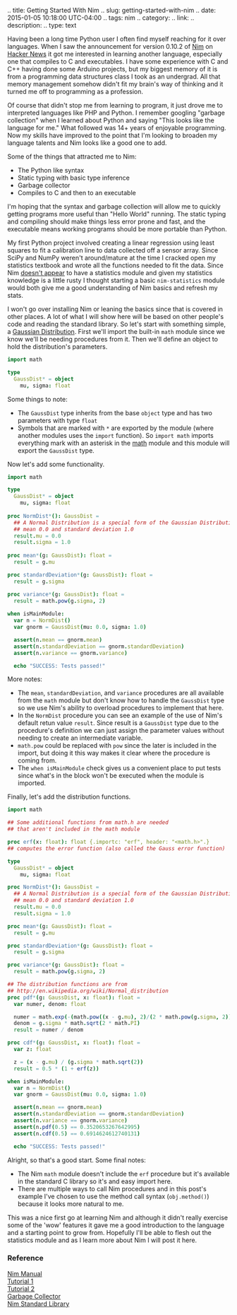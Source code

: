 .. title: Getting Started With Nim
.. slug: getting-started-with-nim
.. date: 2015-01-05 10:18:00 UTC-04:00
.. tags: nim
.. category: 
.. link: 
.. description: 
.. type: text

Having been a long time Python user I often find myself reaching for it over languages. When I saw the announcement for version 0.10.2 of [Nim][nim-lang] on [Hacker News][hn-nim] it got me interested in learning another language, especially one that compiles to C and executables. I have some experience with C and C++ having done some Arduino projects, but my biggest memory of it is from a programming data structures class I took as an undergrad. All that memory management somehow didn't fit my brain's way of thinking and it turned me off to programming as a profession.

<!-- TEASER_END -->

Of course that didn't stop me from learning to program, it just drove me to interpreted languages like PHP and Python. I remember googling "garbage collection" when I learned about Python and saying "This looks like the language for me." What followed was 14+ years of enjoyable programming. Now my skills have improved to the point that I'm looking to broaden my language talents and Nim looks like a good one to add. 

Some of the things that attracted me to Nim:

  - The Python like syntax
  - Static typing with basic type inference
  - Garbage collector
  - Compiles to C and then to an executable
  
I'm hoping that the syntax and garbage collection will allow me to quickly getting programs more useful than "Hello World" running. The static typing and compiling should make things less error prone and fast, and the executable means working programs should be more portable than Python.

My first Python project involved creating a linear regression using least squares to fit a calibration line to data collected off a sensor array. Since SciPy and NumPy weren't around/mature at the time I cracked open my statistics textbook and wrote all the functions needed to fit the data. Since Nim [doesn't appear][nim-modules] to have a statistics module and given my statistics knowledge is a little rusty I thought starting a basic `nim-statistics` module would both give me a good understanding of Nim basics and refresh my stats.

I won't go over installing Nim or leaning the basics since that is covered in other places. A lot of what I will show here will be based on other people's code and reading the standard library. So let's start with something simple, a [Gaussian Distribution][gauss-wiki]. First we'll import the built-in `math` module since we know we'll be needing procedures from it. Then we'll define an object to hold the distribution's parameters.

``` nim
import math

type
  GaussDist* = object
    mu, sigma: float
```

Some things to note:

  - The `GaussDist` type inherits from the base `object` type and has two parameters with type `float`
  - Symbols that are marked with `*` are exported by the module (where another modules uses the `import` function). So `import math` imports everything mark with an asterisk in the [math](http://nim-lang.org/math.html) module and this module will export the `GaussDist` type.
  
Now let's add some functionality.

``` nim
import math

type
  GaussDist* = object
    mu, sigma: float
	
proc NormDist*(): GaussDist = 
  ## A Normal Distribution is a special form of the Gaussian Distribution with 
  ## mean 0.0 and standard deviation 1.0
  result.mu = 0.0
  result.sigma = 1.0
	
proc mean*(g: GaussDist): float =
  result = g.mu

proc standardDeviation*(g: GaussDist): float = 
  result = g.sigma

proc variance*(g: GaussDist): float = 
  result = math.pow(g.sigma, 2)
  
when isMainModule:
  var n = NormDist()
  var gnorm = GaussDist(mu: 0.0, sigma: 1.0)

  assert(n.mean == gnorm.mean)
  assert(n.standardDeviation == gnorm.standardDeviation)
  assert(n.variance == gnorm.variance)

  echo "SUCCESS: Tests passed!"
```

More notes:

  - The `mean`, `standardDeviation`, and `variance` procedures are all available from the `math` module but don't know how to handle the `GaussDist` type so we use Nim's ability to overload procedures to implement that here.
  - In the `NormDist` procedure you can see an example of the use of Nim's default retun value `result`. Since result is a `GaussDist` type due to the procedure's definition we can just assign the parameter values without needing to create an intermediate variable.
  - `math.pow` could be replaced with `pow` since the later is included in the import, but doing it this way makes it clear where the procedure is coming from.
  - The `when isMainModule` check gives us a convenient place to put tests since what's in the block won't be executed when the module is imported.
  
Finally, let's add the distribution functions.

``` nim
import math

## Some additional functions from math.h are needed 
## that aren't included in the math module

proc erf(x: float): float {.importc: "erf", header: "<math.h>".}
## computes the error function (also called the Gauss error function)

type
  GaussDist* = object
    mu, sigma: float

proc NormDist*(): GaussDist = 
  ## A Normal Distribution is a special form of the Gaussian Distribution with
  ## mean 0.0 and standard deviation 1.0
  result.mu = 0.0
  result.sigma = 1.0

proc mean*(g: GaussDist): float =
  result = g.mu

proc standardDeviation*(g: GaussDist): float = 
  result = g.sigma

proc variance*(g: GaussDist): float = 
  result = math.pow(g.sigma, 2)

## The distribution functions are from 
## http://en.wikipedia.org/wiki/Normal_distribution
proc pdf*(g: GaussDist, x: float): float = 
  var numer, denom: float

  numer = math.exp(-(math.pow((x - g.mu), 2)/(2 * math.pow(g.sigma, 2))))
  denom = g.sigma * math.sqrt(2 * math.PI)
  result = numer / denom

proc cdf*(g: GaussDist, x: float): float = 
  var z: float

  z = (x - g.mu) / (g.sigma * math.sqrt(2))
  result = 0.5 * (1 + erf(z))

when isMainModule:
  var n = NormDist()
  var gnorm = GaussDist(mu: 0.0, sigma: 1.0)

  assert(n.mean == gnorm.mean)
  assert(n.standardDeviation == gnorm.standardDeviation)
  assert(n.variance == gnorm.variance)
  assert(n.pdf(0.5) == 0.3520653267642995)
  assert(n.cdf(0.5) == 0.6914624612740131)

  echo "SUCCESS: Tests passed!"
```

Alright, so that's a good start. Some final notes:

  - The Nim `math` module doesn't include the `erf` procedure but it's available in the standard C library so it's  and easy import here.
  - There are multiple ways to call Nim procedures and in this post's example I've chosen to use the method call syntax (`obj.method()`) because it looks more natural to me.
  
This was a nice first go at learning Nim and although it didn't really exercise some of the 'wow' features it gave me a good introduction to the language and a starting point to grow from. Hopefully I'll be able to flesh out the statistics module and as I learn more about Nim I will post it here.

### Reference
[Nim Manual](http://nim-lang.org/manual.html)  
[Tutorial 1](http://nim-lang.org/tut1.html)  
[Tutorial 2](http://nim-lang.org/tut2.html)  
[Garbage Collector](http://nim-lang.org/gc.html)  
[Nim Standard Library][nim-modules]  


[hn-nim]: https://news.ycombinator.com/item?id=8809215
[nim-lang]: http://nim-lang.org/
[nim-modules]: http://nim-lang.org/lib.html
[gauss-wiki]: http://en.wikipedia.org/wiki/Normal_distribution